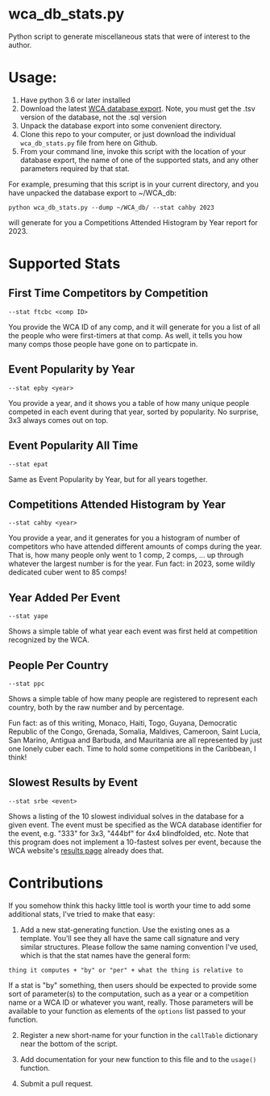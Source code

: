 # wca_db_stats.py

Python script to generate miscellaneous stats that were of interest to the author.

# Usage:

1. Have python 3.6 or later installed
2. Download the latest [WCA database export](https://www.worldcubeassociation.org/export/results). Note, you must get the .tsv version of the database, not the .sql version
3. Unpack the database export into some convenient directory.
4. Clone this repo to your computer, or just download the individual `wca_db_stats.py` file from here on Github.
5. From your command line, invoke this script with the location of your database export, the name of one of the supported stats, and any other parameters required by that stat.

For example, presuming that this script is in your current directory, and you have unpacked the database export to ~/WCA_db:

```
python wca_db_stats.py --dump ~/WCA_db/ --stat cahby 2023
```

will generate for you a Competitions Attended Histogram by Year report for 2023.

# Supported Stats

## First Time Competitors by Competition

`--stat ftcbc <comp ID>`

You provide the WCA ID of any comp, and it will generate for you a list of all the people who were first-timers at that comp. As well, it tells you how many comps those people have gone on to particpate in.

## Event Popularity by Year

`--stat epby <year>`

You provide a year, and it shows you a table of how many unique people competed in each event during that year, sorted by popularity. No surprise, 3x3 always comes out on top.

## Event Popularity All Time

`--stat epat`

Same as Event Popularity by Year, but for all years together.

## Competitions Attended Histogram by Year

`--stat cahby <year>`

You provide a year, and it generates for you a histogram of number of competitors who have attended different amounts of comps during the year. That is, how many people only went to 1 comp, 2 comps, ... up through whatever the largest number is for the year. Fun fact: in 2023, some wildly dedicated cuber went to 85 comps!

## Year Added Per Event

`--stat yape`

Shows a simple table of what year each event was first held at competition recognized by the WCA.

## People Per Country

`--stat ppc`

Shows a simple table of how many people are registered to represent each country, both by the raw number and by percentage.

Fun fact: as of this writing, Monaco, Haiti, Togo, Guyana, Democratic Republic of the Congo, Grenada, Somalia, Maldives, Cameroon, Saint Lucia, San Marino, Antigua and Barbuda, and Mauritania are all represented by just one lonely cuber each. Time to hold some competitions in the Caribbean, I think!

## Slowest Results by Event

`--stat srbe <event>`

Shows a listing of the 10 slowest individual solves in the database for a given event. The event must be specified as the WCA database identifier for the event, e.g. "333" for 3x3, "444bf" for 4x4 blindfolded, etc. Note that this program does not implement a 10-fastest solves per event, because the WCA website's [results page](https://www.worldcubeassociation.org/results/rankings/) already does that.

# Contributions

If you somehow think this hacky little tool is worth your time to add some additional stats, I've tried to make that easy:

1. Add a new stat-generating function. Use the existing ones as a template. You'll see they all have the same call signature and very similar structures. Please follow the same naming convention I've used, which is that the stat names have the general form:

```
thing it computes + "by" or "per" + what the thing is relative to 
```

If a stat is "by" something, then users should be expected to provide some sort of parameter(s) to the computation, such as a year or a competition name or a WCA ID or whatever you want, really. Those parameters will be available to your function as elements of the `options` list passed to your function.

2. Register a new short-name for your function in the `callTable` dictionary near the bottom of the script. 

3. Add documentation for your new function to this file and to the `usage()` function.

4. Submit a pull request.
